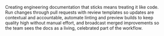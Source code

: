 Creating engineering documentation that sticks means treating it like code. Run changes through pull requests with review templates so updates are contextual and accountable, automate linting and preview builds to keep quality high without manual effort, and broadcast merged improvements so the team sees the docs as a living, celebrated part of the workflow.
